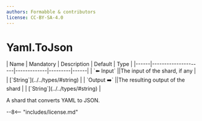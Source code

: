 ```yaml
---
authors: Formabble & contributors
license: CC-BY-SA-4.0
---
```



# Yaml.ToJson

<div class="sh-parameters" markdown="1">
| Name | Mandatory | Description | Default | Type |
|------|---------------------|-------------|---------|------|
| `⬅️ Input` ||The input of the shard, if any | | [`String`](../../types/#string) |
| `Output ➡️` ||The resulting output of the shard | | [`String`](../../types/#string) |

</div>

A shard that converts YAML to JSON.

--8<-- "includes/license.md"

